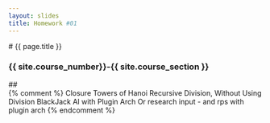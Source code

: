 ```yaml
---
layout: slides
title: Homework #01
---
```

<section markdown="block" class="intro-slide">
# {{ page.title }}

### {{ site.course_number}}-{{ site.course_section }}

<p><small></small></p>
</section>

<section markdown="block">
## 


</section>
{% comment %}
Closure
Towers of Hanoi
Recursive Division, Without Using Division
BlackJack AI with Plugin Arch
Or research input - and rps with plugin arch
{% endcomment %}
